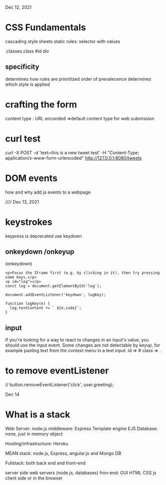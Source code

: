Dec 12, 2021

# CSS Fundamentals

cascading style sheets
static rules: selector with values

.classes.class
#id
div

## specificity 
determines how rules are prioritized
order of prevalecence determines which style is applied  

# crafting the form
content type : URL enconded =>default content type for web submission


# curl test
curl -X POST -d 'text=this is a new tweet test' -H "Content-Type: application/x-www-form-urlencoded" http://127.0.0.1:8080/tweets

# DOM events
how and why add js events to a webpage


//// 
Dec 13, 2021
# keystrokes
keypress is deprecated
use keydown 
## onkeydown /onkeyup
(onkeydown)
```
<p>Focus the IFrame first (e.g. by clicking in it), then try pressing some keys.</p>
<p id="log"></p>
const log = document.getElementById('log');

document.addEventListener('keydown', logKey);

function logKey(e) {
  log.textContent += ` ${e.code}`;
}
```
## input
 If you're looking for a way to react to changes in an input's value, you should use the input event. Some changes are not detectable by keyup, for example pasting text from the context menu in a text input.
 id => #
 class => .

 # to remove eventListener 
  // button.removeEventListener('click', user.greeting);
  
  Dec 14
  # What is a stack

  Web Server: node.js
  middleware: Express
  Template engine EJS
  Database: none, just in memory object

  Hosting/infrastructure: Heroku

  MEAN stack: node.js, Express, angular.js and Mongo DB

  Fullstack: both back end and front-end

  server side web servers (node.js, databases)
  fron-end: GUI HTML CSS js client side or in the browser